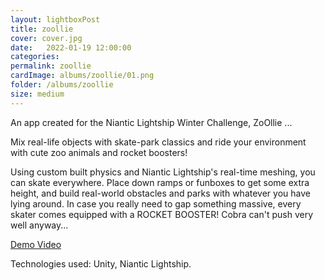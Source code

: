 ```yaml
---
layout: lightboxPost
title: zoollie
cover: cover.jpg
date:   2022-01-19 12:00:00
categories: 
permalink: zoollie
cardImage: albums/zoollie/01.png
folder: /albums/zoollie
size: medium
---
```


An app created for the Niantic Lightship Winter Challenge, ZoOllie ...

<!--more-->

Mix real-life objects with skate-park classics and ride your environment with cute zoo animals and rocket boosters!

Using custom built physics and Niantic Lightship's real-time meshing, you can skate everywhere. Place down ramps or funboxes to get some extra height, and build real-world obstacles and parks with whatever you have lying around. In case you really need to gap something massive, every skater comes equipped with a ROCKET BOOSTER! Cobra can't push very well anyway...


[Demo Video](https://vimeo.com/668068898)


Technologies used: Unity, Niantic Lightship.
